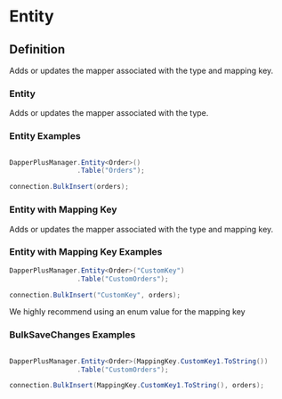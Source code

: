 # Entity

## Definition

Adds or updates the mapper associated with the type and mapping key.

### Entity

Adds or updates the mapper associated with the type.

### Entity Examples
```csharp

DapperPlusManager.Entity<Order>()
                 .Table("Orders");

connection.BulkInsert(orders);
```

### Entity with Mapping Key

Adds or updates the mapper associated with the type and mapping key.

### Entity with Mapping Key Examples
```csharp
DapperPlusManager.Entity<Order>("CustomKey")
                 .Table("CustomOrders");

connection.BulkInsert("CustomKey", orders);
```

We highly recommend using an enum value for the mapping key

### BulkSaveChanges Examples 
```csharp

DapperPlusManager.Entity<Order>(MappingKey.CustomKey1.ToString())
                 .Table("CustomOrders");

connection.BulkInsert(MappingKey.CustomKey1.ToString(), orders);
```
